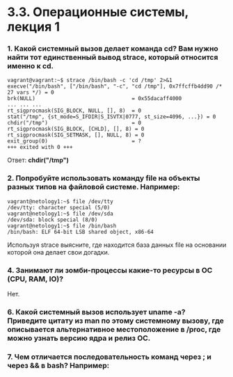 # 3.3. Операционные системы, лекция 1

### 1. Какой системный вызов делает команда cd? Вам нужно найти тот единственный вывод strace, который относится именно к cd.

```commandline
vagrant@vagrant:~$ strace /bin/bash -c 'cd /tmp' 2>&1
execve("/bin/bash", ["/bin/bash", "-c", "cd /tmp"], 0x7ffcffb4dd90 /* 27 vars */) = 0
brk(NULL)                               = 0x55dacaff4000
... ... ...
rt_sigprocmask(SIG_BLOCK, NULL, [], 8)  = 0
stat("/tmp", {st_mode=S_IFDIR|S_ISVTX|0777, st_size=4096, ...}) = 0
chdir("/tmp")                           = 0
rt_sigprocmask(SIG_BLOCK, [CHLD], [], 8) = 0
rt_sigprocmask(SIG_SETMASK, [], NULL, 8) = 0
exit_group(0)                           = ?
+++ exited with 0 +++
```

Ответ: **chdir("/tmp")**

### 2. Попробуйте использовать команду file на объекты разных типов на файловой системе. Например:

```commandline
vagrant@netology1:~$ file /dev/tty
/dev/tty: character special (5/0)
vagrant@netology1:~$ file /dev/sda
/dev/sda: block special (8/0)
vagrant@netology1:~$ file /bin/bash
/bin/bash: ELF 64-bit LSB shared object, x86-64
```

Используя strace выясните, где находится база данных file на основании которой она делает свои догадки.


### 4. Занимают ли зомби-процессы какие-то ресурсы в ОС (CPU, RAM, IO)?

Нет.

### 6. Какой системный вызов использует uname -a? Приведите цитату из man по этому системному вызову, где описывается альтернативное местоположение в /proc, где можно узнать версию ядра и релиз ОС.

### 7. Чем отличается последовательность команд через ; и через && в bash? Например:

